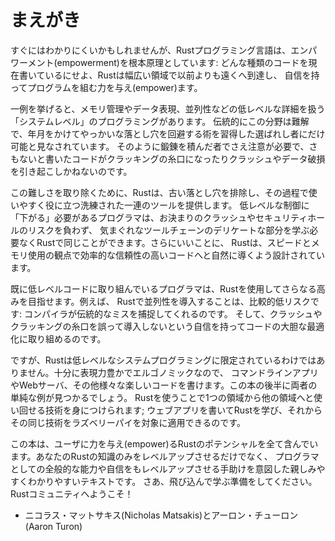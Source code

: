 <!-- # Foreword -->

# まえがき

<!-- It wasn’t always so clear, but the Rust programming language is fundamentally -->
<!-- about *empowerment*: no matter what kind of code you are writing now, Rust -->
<!-- empowers you to reach farther, to program with confidence in a wider variety of -->
<!-- domains than you did before. -->

すぐにはわかりにくいかもしれませんが、Rustプログラミング言語は、エンパワーメント(empowerment)を根本原理としています:
どんな種類のコードを現在書いているにせよ、Rustは幅広い領域で以前よりも遠くへ到達し、
自信を持ってプログラムを組む力を与え(empower)ます。

<!-- Take, for example, “systems-level” work that deals with low-level details of -->
<!-- memory management, data representation, and concurrency. Traditionally, this -->
<!-- realm of programming is seen as arcane, accessible only to a select few who -->
<!-- have devoted the necessary years learning to avoid its infamous pitfalls. And -->
<!-- even those who practice it do so with caution, lest their code be open to -->
<!-- exploits, crashes, or corruption. -->

一例を挙げると、メモリ管理やデータ表現、並列性などの低レベルな詳細を扱う「システムレベル」のプログラミングがあります。
伝統的にこの分野は難解で、年月をかけてやっかいな落とし穴を回避する術を習得した選ばれし者にだけ可能と見なされています。
そのように鍛錬を積んだ者でさえ注意が必要で、さもないと書いたコードがクラッキングの糸口になったりクラッシュやデータ破損を引き起こしかねないのです。

<!-- Rust breaks down these barriers by eliminating the old pitfalls and providing a -->
<!-- friendly, polished set of tools to help you along the way. Programmers who need -->
<!-- to “dip down” into lower-level control can do so with Rust, without taking on -->
<!-- the customary risk of crashes or security holes, and without having to learn -->
<!-- the fine points of a fickle toolchain. Better yet, the language is designed to -->
<!-- guide you naturally towards reliable code that is efficient in terms of speed -->
<!-- and memory usage. -->

この難しさを取り除くために、Rustは、古い落とし穴を排除し、その過程で使いやすく役に立つ洗練された一連のツールを提供します。
低レベルな制御に「下がる」必要があるプログラマは、お決まりのクラッシュやセキュリティホールのリスクを負わず、
気まぐれなツールチェーンのデリケートな部分を学ぶ必要なくRustで同じことができます。さらにいいことに、
Rustは、スピードとメモリ使用の観点で効率的な信頼性の高いコードへと自然に導くよう設計されています。

<!-- Programmers who are already working with low-level code can use Rust to raise -->
<!-- their ambitions. For example, introducing parallelism in Rust is a relatively -->
<!-- low-risk operation: the compiler will catch the classical mistakes for you. And -->
<!-- you can tackle more aggressive optimizations in your code with the confidence -->
<!-- that you won’t accidentally introduce crashes or exploits. -->

既に低レベルコードに取り組んでいるプログラマは、Rustを使用してさらなる高みを目指せます。例えば、
Rustで並列性を導入することは、比較的低リスクです: コンパイラが伝統的なミスを捕捉してくれるのです。
そして、クラッシュやクラッキングの糸口を誤って導入しないという自信を持ってコードの大胆な最適化に取り組めるのです。

<!-- But Rust isn’t limited to low-level systems programming. It’s expressive and -->
<!-- ergonomic enough to make CLI apps, web servers, and many other kinds of code -->
<!-- quite pleasant to write — you’ll find simple examples of both later in the -->
<!-- book. Working with Rust allows you to build skills that transfer from one -->
<!-- domain to another; you can learn Rust by writing a web app, then apply those -->
<!-- same skills to target your Raspberry Pi. -->

ですが、Rustは低レベルなシステムプログラミングに限定されているわけではありません。十分に表現力豊かでエルゴノミックなので、
コマンドラインアプリやWebサーバ、その他様々な楽しいコードを書けます。この本の後半に両者の単純な例が見つかるでしょう。
Rustを使うことで1つの領域から他の領域へと使い回せる技術を身につけられます;
ウェブアプリを書いてRustを学び、それからその同じ技術をラズベリーパイを対象に適用できるのです。

<!-- This book fully embraces the potential of Rust to empower its users. It’s a -->
<!-- friendly and approachable text intended to help you level up not just your -->
<!-- knowledge of Rust, but also your reach and confidence as a programmer in -->
<!-- general. So dive in, get ready to learn—and welcome to the Rust community! -->

この本は、ユーザに力を与え(empower)るRustのポテンシャルを全て含んでいます。あなたのRustの知識のみをレベルアップさせるだけでなく、
プログラマとしての全般的な能力や自信をもレベルアップさせる手助けを意図した親しみやすくわかりやすいテキストです。
さあ、飛び込んで学ぶ準備をしてください。Rustコミュニティへようこそ！

<!-- — Nicholas Matsakis and Aaron Turon -->

- ニコラス・マットサキス(Nicholas Matsakis)とアーロン・チューロン(Aaron Turon)
